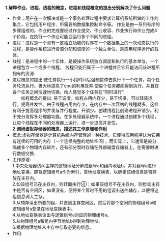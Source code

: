 **1.解释作业、进程、线程的概念，进程和线程概念的提出分别解决了什么问题**   
- 作业：用户在一次解决或是一个事务处理过程中要求计算机系统所做的工作的集合，它包括用户程序、所需要的数据集控制命令等。
作业是由一系列有序的步骤组成的。作业的完成要经过作业提交、作业收容、作业执行和作业完成4个阶段。在执行一个作业可能会运行多个不同的进程。    
- 进程：进程是一个具有一定独立功能的程序在一个数据集上的一次动态执行的过程，是操作系统进行资源分配和调度的一个独立单位，是应用程序运行的载体。    
- 线程：是进程中的一个实体，是被操作系统独立调度和执行的基本单位。一个进程包含一个或多个线程。
线程只能归属于一个进程并且它只能访问该进程所拥有的资源.    
- 进程概念的提出:使任务执行一小段时间后强制暂停去执行下一个任务，每个任务轮流执行。极大地提高了cpu的利用效率.使每个任务都能得到执行，并且在各个任务之间快速地切换，给人感觉多个任务在“同时进行”.   
　　线程概念的提出: 易于调度。线程占用内存少，易于切换，可以轻装运行。提高并发性。由于线程占用内存少，在内存中一次容纳的线程就多。这样有利于提高程序的并发与并行程度。开销少。创建线程比创建进程开销少。利于充分发挥多处理器功能。在多处理器系统中，一个进程通过创建多个线程，让每个线程在不同的处理器上运行，进一步提高并发性。   
**2.调研虚拟存储器的概念，描述其工作原理和作用**   
- 概念:虚拟存储器是计算机系统内存管理的一种技术。它使得应用程序认为它拥有连续的可用的内存（一个连续完整的地址空间），而实际上，它通常是被分隔成多个物理内存碎片，还有部分暂时存储在外部磁盘存储器上，在需要时进行数据交换.   
- 工作原理:   
1.中央处理器访问主存的逻辑地址分解成组号a和组内地址b，并对组号a进行地址变换，即将逻辑组号a作为索引，查地址变换表，以确定该组信息是否存放在主存内。   
2.如该组号已在主存内，则转而执行④；如果该组号不在主存内，则检查主存中是否有空闲区，如果没有，便将某个暂时不用的组调出送往辅存，以便将这组信息调入主存。    
3.从辅存读出所要的组，并送到主存空闲区，然后将那个空闲的物理组号a和逻辑组号a登录在地址变换表中。   
4.从地址变换表读出与逻辑组号a对应的物理组号a。    
5.从物理组号a和组内字节地址b得到物理地址。    
6.根据物理地址从主存中存取必要的信息。   
- 作用:



